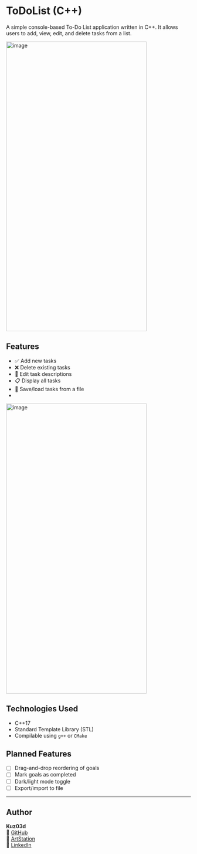 # ToDoList (C++)

A simple console-based To-Do List application written in C++. It allows users to add, view, edit, and delete tasks from a list.

<img width="383" height="789" alt="image" src="https://github.com/user-attachments/assets/6b98ffb3-d8c0-4752-a838-f2634ba91374" />

## Features

- ✅ Add new tasks
- ❌ Delete existing tasks
- 📝 Edit task descriptions
- 📋 Display all tasks
- 💾 Save/load tasks from a file
- 
<img width="383" height="790" alt="image" src="https://github.com/user-attachments/assets/c1c27889-a205-45f9-b03f-8c3a57a8c696" />

## Technologies Used

- C++17
- Standard Template Library (STL)
- Compilable using `g++` or `CMake`

## Planned Features

- [ ] Drag-and-drop reordering of goals
- [ ] Mark goals as completed
- [ ] Dark/light mode toggle
- [ ] Export/import to file

---

## Author

**Kuz03d**  
📎 [GitHub](https://github.com/Kuz03d)  
🎨 [ArtStation](https://www.artstation.com/kuzu3d)  
💼 [LinkedIn](https://www.linkedin.com/in/kuzo3d)

